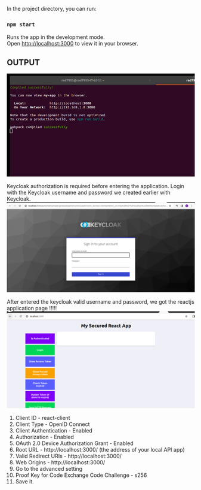 In the project directory, you can run:

### `npm start`

Runs the app in the development mode.\
Open [http://localhost:3000](http://localhost:3000) to view it in your browser.

OUTPUT
--------
![Alt text](image.png)

Keycloak authorization is required before entering the application. Login with the Keycloak username and password we created earlier with Keycloak.
![Alt text](image-1.png)

After entered the keycloak valid username and password, we got the reactjs application page !!!!!
![Alt text](image-2.png)



1. Client ID                                   - react-client
2. Client Type                                 - OpenID Connect
3. Client Authentication                       - Enabled
4. Authorization                               - Enabled
5. OAuth 2.0 Device Authorization Grant        - Enabled
6. Root URL                                    - http://localhost:3000/ (the address of your local API app)
7. Valid Redirect URIs                         - http://localhost:3000/
8. Web Origins                                 - http://localhost:3000/
9. Go to the advanced setting 
10. Proof Key for Code Exchange Code Challenge - s256
11. Save it.